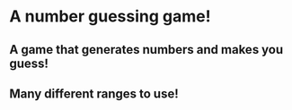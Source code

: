 # A number guessing game!

##  A game that generates numbers and makes you guess! 
## Many different ranges to use!
